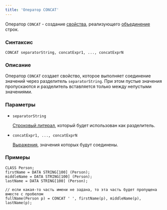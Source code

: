 ```yaml
---
title: 'Оператор CONCAT'
---
```


Оператор `CONCAT` - создание [свойства](Properties.md), реализующего [объединение](String_operators_+_CONCAT_SUBSTRING.md) строк.

### Синтаксис

    CONCAT separatorString, concatExpr1, ..., concatExprN

### Описание

Оператор `CONCAT` создает свойство, которое выполняет соединение значений через разделитель `separatorString`. При этом пустые значения пропускаются и разделитель вставляется только между непустыми значениями.

### Параметры

- `separatorString`

    [Строковый литерал](Literals.md#strliteral), который будет использован как разделитель.

- `concatExpr1, ..., concatExprN`

    [Выражения](Expression.md), значения которых будут соединены.

### Примеры

```lsf
CLASS Person;
firstName = DATA STRING[100] (Person);
middleName = DATA STRING[100] (Person);
lastName = DATA STRING[100] (Person);

// если какая-то часть имени не задана, то эта часть будет пропущена вместе с пробелом
fullName(Person p) = CONCAT ' ', firstName(p), middleName(p), lastName(p);     
```
